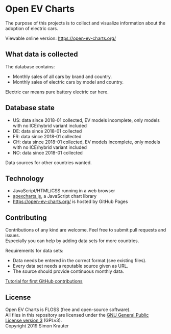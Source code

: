 Open EV Charts
==============

The purpose of this projects is to collect and visualize information about the adoption of electric cars.

Viewable online version: https://open-ev-charts.org/

What data is collected
----------------------

The database contains:

- Monthly sales of all cars by brand and country.
- Monthly sales of electric cars by model and country.

Electric car means pure battery electric car here.

Database state
--------------

- US: data since 2018-01 collected, EV models incomplete, only models with no ICE/hybrid variant included
- DE: data since 2018-01 collected
- FR: data since 2018-01 collected
- CH: data since 2018-01 collected, EV models incomplete, only models with no ICE/hybrid variant included
- NO: data since 2018-01 collected

Data sources for other countries wanted.

Technology
----------

- JavaScript/HTML/CSS running in a web browser
- [apexcharts.js](https://github.com/apexcharts/apexcharts.js), a JavaScript chart library
- https://open-ev-charts.org/ is hosted by GitHub Pages

Contributing
------------

Contributions of any kind are welcome. Feel free to submit pull requests and issues.<br>
Especially you can help by adding data sets for more countries.<br>

Requirements for data sets:
- Data needs be entered in the correct format (see existing files).
- Every data set needs a reputable source given as URL.
- The source should provide continuous monthly data.

[Tutorial for first GitHub contributions](https://github.com/firstcontributions/first-contributions/blob/master/README.md)

License
-------

Open EV Charts is FLOSS (free and open-source software).<br>
All files in this repository are licensed under the [GNU General Public License version 3](https://opensource.org/licenses/GPL-3.0) (GPLv3).<br>
Copyright 2019 Simon Krauter

